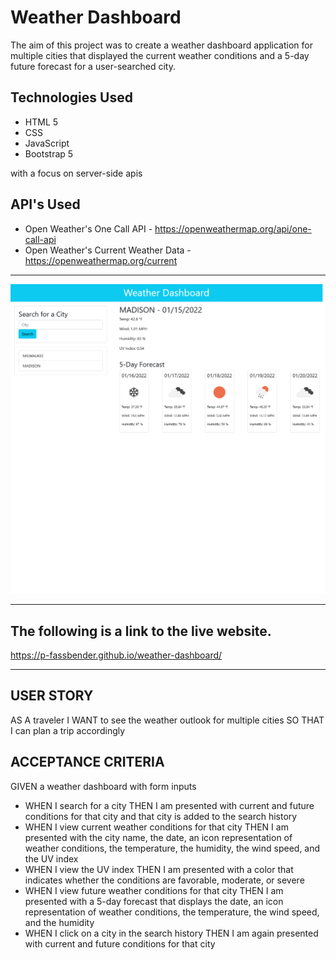 # Weather Dashboard

The aim of this project was to create a weather dashboard application for multiple cities that displayed the current weather conditions and a 5-day future forecast for a user-searched city.

## Technologies Used
* HTML 5
* CSS
* JavaScript
* Bootstrap 5

with a focus on server-side apis

## API's Used
* Open Weather's One Call API - https://openweathermap.org/api/one-call-api
* Open Weather's Current Weather Data - https://openweathermap.org/current

---

![Webpage titled "Weather Dashboard" features a search form allowing the user to enter in the name of a city they would like to know the weather for followed by a list of their search history and after submitting the search a display of current weather conditions and a 5-day future forecast](./assets/images/weather-dashboard-screenshot.png)

---

## The following is a link to the live website.
https://p-fassbender.github.io/weather-dashboard/

---

## USER STORY
AS A traveler
I WANT to see the weather outlook for multiple cities
SO THAT I can plan a trip accordingly

## ACCEPTANCE CRITERIA
GIVEN a weather dashboard with form inputs
* WHEN I search for a city
THEN I am presented with current and future conditions for that city and that city is added to the search history
* WHEN I view current weather conditions for that city
THEN I am presented with the city name, the date, an icon representation of weather conditions, the temperature, the humidity, the wind speed, and the UV index
* WHEN I view the UV index
THEN I am presented with a color that indicates whether the conditions are favorable, moderate, or severe
* WHEN I view future weather conditions for that city
THEN I am presented with a 5-day forecast that displays the date, an icon representation of weather conditions, the temperature, the wind speed, and the humidity
* WHEN I click on a city in the search history
THEN I am again presented with current and future conditions for that city
